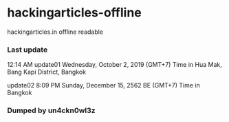# hackingarticles-offline
hackingarticles.in offline readable
### Last update
12:14 AM
update01 Wednesday, October 2, 2019 (GMT+7)
Time in Hua Mak, Bang Kapi District, Bangkok

update02
8:09 PM
Sunday, December 15, 2562 BE (GMT+7)
Time in Bangkok
### Dumped by un4ckn0wl3z

